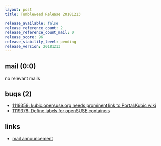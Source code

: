 ```yaml
---
layout: post
title: Tumbleweed Release 20181213

release_available: false
release_reference_count: 2
release_reference_count_mail: 0
release_score: 96
release_stability_level: pending
release_version: 20181213
---
```


## mail (0:0)

no relevant mails

## bugs (2)

<!--more-->

- [1119359: kubic.opensuse.org needs prominent link to Portal:Kubic wiki](https://bugzilla.opensuse.org/show_bug.cgi?id=1119359)
- [1119378: Define labels for openSUSE containers](https://bugzilla.opensuse.org/show_bug.cgi?id=1119378)



## links

- [mail announcement](https://lists.opensuse.org/opensuse-factory/2018-12/msg00090.html)
